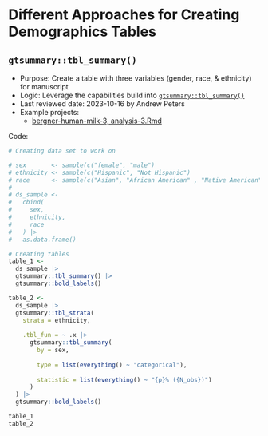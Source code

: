Different Approaches for Creating Demographics Tables
=======================

`gtsummary::tbl_summary()`
--------------------------------

* Purpose: Create a table with three variables (gender, race, & ethnicity) for manuscript
* Logic: Leverage the capabilities build into [`gtsummary::tbl_summary()`](https://www.danieldsjoberg.com/gtsummary/articles/tbl_summary.html)
* Last reviewed date: 2023-10-16 by Andrew Peters
* Example projects:
  * [bergner-human-milk-3, analysis-3.Rmd](https://github.com/OuhscBbmc/bergner-human-milk-3/tree/main/analysis/analysis-3)

Code:

```r
# Creating data set to work on

# sex       <- sample(c("female", "male")                                             , size = 1000, replace = TRUE, prob = c(0.5, 0.5)           )
# ethnicity <- sample(c("Hispanic", "Not Hispanic")                                   , size = 1000, replace = TRUE, prob = c(0.3, 0.7)           )
# race      <- sample(c("Asian", "African American" , "Native American", "Caucasian") , size = 1000, replace = TRUE, prob = c(0.2, 0.3, 0.1, 0.4) )
# 
# ds_sample <-
#   cbind(
#     sex,
#     ethnicity,
#     race
#   ) |> 
#   as.data.frame()

# Creating tables
table_1 <-
  ds_sample |> 
  gtsummary::tbl_summary() |> 
  gtsummary::bold_labels()

table_2 <-
  ds_sample |> 
  gtsummary::tbl_strata(
    strata = ethnicity,
    
    .tbl_fun = ~ .x |> 
      gtsummary::tbl_summary(
        by = sex,
        
        type = list(everything() ~ "categorical"),
        
        statistic = list(everything() ~ "{p}% ({N_obs})")
      )
  ) |> 
  gtsummary::bold_labels()

table_1
table_2

```
